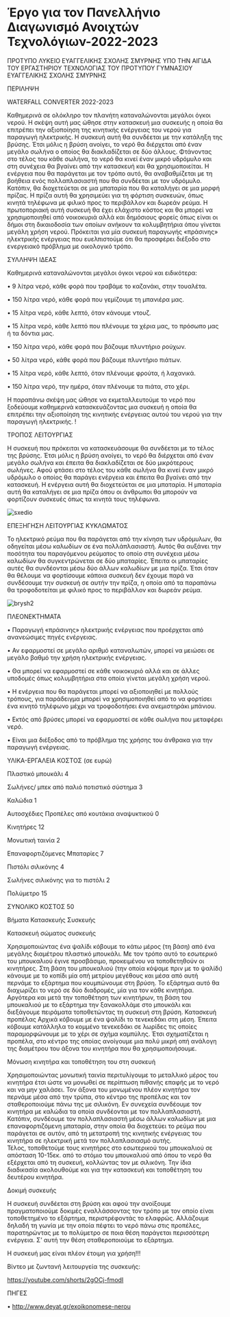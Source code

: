 # Έργο για τον Πανελλήνιο Διαγωνισμό Ανοιχτών Τεχνολόγιων-2022-2023

ΠΡΟΤΥΠΟ ΛΥΚΕΙΟ ΕΥΑΓΓΕΛΙΚΗΣ ΣΧΟΛΗΣ ΣΜΥΡΝΗΣ ΥΠΟ ΤΗΝ ΑΙΓΙΔΑ ΤΟΥ ΕΡΓΑΣΤΗΡΙΟΥ ΤΕΧΝΟΛΟΓΙΑΣ ΤΟΥ ΠΡΟΤΥΠΟΥ ΓΥΜΝΑΣΙΟΥ ΕΥΑΓΓΕΛΙΚΗΣ ΣΧΟΛΗΣ ΣΜΥΡΝΗΣ 

ΠΕΡΙΛΗΨΗ

WATERFALL CONVERTER 2022-2023

   Καθημερινά σε ολόκληρο τον πλανήτη καταναλώνονται  μεγάλοι όγκοι νερού. Η  σκέψη αυτή μας ώθησε στην κατασκευή μια συσκευής η οποία θα επιτρέπει την αξιοποίηση της κινητικής ενέργειας  του νερού για παραγωγή ηλεκτρικής. 
   Η συσκευή αυτή θα συνδέεται με την κατάληξη της βρύσης. Έτσι μόλις η βρύση ανοίγει, το νερό θα διέρχεται από έναν μεγάλο σωλήνα ο οποίος θα διακλαδίζεται σε δύο άλλους. Φτάνοντας στο τέλος του κάθε σωλήνα, το νερό  θα κινεί έναν μικρό υδρόμυλο και στη συνέχεια θα βγαίνει από την κατασκευή και θα χρησιμοποιείται. Η ενέργεια που θα παράγεται με τον τρόπο αυτό, θα αναβαθμίζεται με τη βοήθεια ενός πολλαπλασιαστή που θα συνδέεται με τον υδρόμυλο. Κατόπιν, θα διοχετεύεται σε μια μπαταρία που θα καταλήγει σε μια μορφή πρίζας. Η πρίζα αυτή θα χρησιμεύει για τη φόρτιση συσκευών, όπως κινητά τηλέφωνα με φιλικό προς το περιβάλλον και δωρεάν ρεύμα. 
   Η πρωτοποριακή αυτή συσκευή θα έχει ελάχιστο κόστος και θα μπορεί να χρησιμοποιηθεί από νοικοκυριά αλλά και δημόσιους φορείς όπως είναι οι δήμοι στη δικαιοδοσία των οποίων ανήκουν τα κολυμβητήρια όπου γίνεται μεγάλη χρήση νερού. Πρόκειται για μία συσκευή παραγωγής «πράσινης» ηλεκτρικής ενέργειας που ευελπιστούμε ότι θα προσφέρει διέξοδο στο ενεργειακό πρόβλημα με οικολογικό τρόπο.


ΣΥΛΛΗΨΗ ΙΔΕΑΣ

Καθημερινά καταναλώνονται μεγάλοι όγκοι νερού και ειδικότερα:

•	9 λίτρα νερό, κάθε φορά που τραβάμε το καζανάκι, στην τουαλέτα.

•	150 λίτρα νερό, κάθε φορά που γεμίζουμε τη μπανιέρα μας.

•	15 λίτρα νερό, κάθε λεπτό, όταν κάνουμε ντουζ.

•	15 λίτρα νερό, κάθε λεπτό που πλένουμε τα χέρια μας, το πρόσωπο μας ή τα δόντια μας.

•	150 λίτρα νερό, κάθε φορά που βάζουμε πλυντήριο ρούχων.

•	50 λίτρα νερό, κάθε φορά που βάζουμε πλυντήριο πιάτων.

•	15 λίτρα νερό, κάθε λεπτό, όταν πλένουμε φρούτα, ή λαχανικά.

•	150 λίτρα νερό, την ημέρα, όταν πλένουμε τα πιάτα, στο χέρι.

Η παραπάνω σκέψη μας ώθησε να εκμεταλλευτούμε το νερό που ξοδεύουμε καθημερινά κατασκευάζοντας μια συσκευή η οποία θα επιτρέπει την αξιοποίηση της κινητικής ενέργειας αυτού του νερού για την παραγωγή ηλεκτρικής. !


ΤΡΟΠΟΣ ΛΕΙΤΟΥΡΓΙΑΣ

Η συσκευή που πρόκειται να κατασκευάσουμε θα συνδέεται με το τέλος της βρύσης. Έτσι μόλις η βρύση ανοίγει, το νερό θα διέρχεται από έναν μεγάλο σωλήνα και έπειτα θα διακλαδίζεται σε δύο μικρότερους σωλήνες. Αφού φτάσει στο τέλος του κάθε σωλήνα θα κινεί έναν μικρό υδρόμυλο ο οποίος θα παράγει ενέργεια και έπειτα θα βγαίνει από την κατασκευή. Η ενέργεια αυτή θα διοχετεύεται σε μια μπαταρία. Η μπαταρία αυτή θα καταλήγει σε μια πρίζα όπου οι άνθρωποι θα μπορούν να φορτίζουν συσκευές όπως τα κινητά τους τηλέφωνα.  

![sxedio](https://user-images.githubusercontent.com/97704510/198717796-96a7a1fa-db40-4782-81e7-fb37b25b9aee.png)

ΕΠΕΞΗΓΗΣΗ ΛΕΙΤΟΥΡΓΙΑΣ ΚΥΚΛΩΜΑΤΟΣ

Το ηλεκτρικό ρεύμα που θα παράγεται από την κίνηση των υδρόμυλων, θα οδηγείται μέσω καλωδίων σε ένα πολλάπλασιαστή. Αυτός θα αυξάνει την ποσότητα του παραγόμενου ρεύματος το οποίο στη συνέχεια μέσω καλωδίων θα συγκεντρώνεται σε δύο μπαταρίες. Έπειτα οι μπαταρίες αυτές θα συνδέονται μέσω δύο άλλων καλωδίων με μια πρίζα. Έτσι όταν θα θέλουμε να φορτίσουμε κάποια συσκευή δεν έχουμε παρά να συνδέσουμε την συσκευή σε αυτήν την πρίζα, η οποία από τα παραπάνω θα τροφοδοτείται με  φιλικό προς το περιβάλλον και δωρεάν ρεύμα.

![brysh2](https://user-images.githubusercontent.com/97704510/198702502-8d0ec898-2909-4156-a986-df857bb1cafd.png)

ΠΛΕΟΝΕΚΤΗΜΑΤΑ 

•	Παραγωγή «πράσινης» ηλεκτρικής ενέργειας που προέρχεται από ανανεώσιμες πηγές ενέργειας.

•	Αν εφαρμοστεί σε μεγάλο αριθμό καταναλωτών, μπορεί να μειώσει σε μεγάλο βαθμό την χρήση ηλεκτρικής ενέργειας.

•	Θα μπορεί να εφαρμοστεί σε κάθε νοικοκυριό αλλά και σε άλλες υποδομές όπως κολυμβητήρια στα οποία γίνεται μεγάλη χρήση νερού.

•	Η ενέργεια που θα παράγεται μπορεί να αξιοποιηθεί με πολλούς τρόπους, για παράδειγμα μπορεί να  χρησιμοποιηθεί από το να φορτίσει ένα κινητό τηλέφωνο μέχρι να τροφοδοτήσει ένα ανεμιστηράκι μπάνιου. 

•	Εκτός από βρύσες μπορεί να εφαρμοστεί σε κάθε σωλήνα που μεταφέρει νερό.

•	Είναι μια διέξοδος από το πρόβλημα της χρήσης του άνθρακα για την παραγωγή ενέργειας.

ΥΛΙΚΑ-ΕΡΓΑΛΕΙΑ ΚΟΣΤΟΣ (σε ευρώ)

Πλαστικό μπουκάλι 4 

Σωλήνες/ μπεκ από παλιό ποτιστικό σύστημα 3

Καλώδια 1 

Αυτοσχέδιες Προπέλες από κουτάκια αναψυκτικού 0 

Κινητήρες 12

Μονωτική ταινία 2 

Επαναφορτιζόμενες Μπαταρίες 7

Πιστόλι σιλικόνης 4

Σωλήνες σιλικόνης για το πιστόλι 2 

Πολύμετρο 15

ΣΥΝΟΛΙΚΟ ΚΟΣΤΟΣ 50

Βήματα Κατασκευής Συσκευής 


Κατασκευή σώματος συσκευής

Χρησιμοποιώντας ένα ψαλίδι κόβουμε το κάτω μέρος (τη βάση) από ένα μεγάλης διαμέτρου πλαστικό μπουκάλι. Με τον τρόπο αυτό το εσωτερικό του μπουκαλιού έγινε προσβάσιμο, προκειμένου να τοποθετηθούν οι κινητήρες.
Στη βάση του μπουκαλιού (την οποία κόψαμε πριν με το ψαλίδι) κάνουμε με το κοπίδι μία οπή μετρίου μεγέθους και μέσα από αυτή περνάμε το εξάρτημα που κουμπώνουμε στη βρύση. Το εξάρτημα αυτό θα διαχωρίζει το νερό σε δύο διαδρομές, μία για τον κάθε κινητήρα. Αργότερα και μετά την τοποθέτηση των κινητήρων, τη βάση του μπουκαλιού με το εξάρτημα την ξανακολλάμε  στο μπουκάλι και διεξάγουμε πειράματα τοποθετώντας τη συσκευή στη βρύση. 
Κατασκευή προπέλας
Αρχικά κόβουμε με ένα ψαλίδι το τενεκεδάκι στη μέση. Έπειτα κόβουμε κατάλληλα το κομμένο τενεκεδάκι σε λωρίδες τις οποίες παραμορφώνουμε με το χέρι σε σχήμα καμπύλης. Έτσι σχηματίζεται η προπέλα, στο κέντρο της οποίας ανοίγουμε μια πολύ μικρή οπή ανάλογη της διαμέτρου του άξονα του κινητήρα που θα χρησιμοποιήσουμε.


Μόνωση κινητήρα και τοποθέτηση του στη συσκευή

Χρησιμοποιώντας μονωτική ταινία περιτυλίγουμε το μεταλλικό μέρος του κινητήρα έτσι ώστε να μονωθεί σε περίπτωση πιθανής επαφής με το νερό και να μην χαλάσει.
Τον άξονα του μονωμένου πλέον κινητήρα τον περνάμε μέσα από την τρύπα, στο κέντρο της προπέλας και τον σταθεροποιούμε πάνω της με σιλικόνη. Εν συνεχεία συνδέουμε τον κινητήρα με καλώδια τα οποία συνδέονται με τον πολλαπλασιαστή. Κατόπιν, συνδέουμε τον πολλαπλασιαστή μέσω άλλων καλωδίων με μια επαναφορτιζόμενη μπαταρία, στην οποία θα διοχετεύει το ρεύμα που παράγεται σε αυτόν, από τη μετατροπή της κινητικής ενέργειας του κινητήρα σε ηλεκτρική μετά τον πολλαπλασιασμό αυτής.  
Τέλος, τοποθετούμε τους κινητήρες στο εσωτερικού του μπουκαλιού σε απόσταση 10-15εκ. από το στόμιο του μπουκαλιού από όπου το νερό θα εξέρχεται από τη συσκευή, κολλώντας τον με σιλικόνη.
Την ίδια διαδικασία ακολουθούμε και για την κατασκευή και τοποθέτηση του δευτέρου κινητήρα.

Δοκιμή συσκευής

Η συσκευή συνδέεται στη βρύση και αφού την ανοίξουμε πραγματοποιούμε δοκιμές εναλλάσσοντας τον τρόπο με τον οποίο είναι τοποθετημένο το εξάρτημα, περιστρέφοντάς το ελαφρώς.  Αλλάζουμε δηλαδή τη γωνία με την οποία πέφτει το νερό πάνω στις προπέλες, παρατηρώντας με το πολύμετρο σε ποια θέση παράγεται περισσότερη ενέργεια. Σ’ αυτή την θέση σταθεροποιούμε το εξάρτημα.  

Η συσκευή μας είναι πλέον έτοιμη για χρήση!!!

Βίντεο με ζωντανή λειτουργεία της συσκευής:

https://youtube.com/shorts/2gOCj-fmodI

ΠΗΓΕΣ

•	http://www.deyat.gr/exoikonomese-nerou
